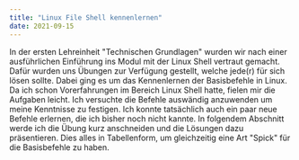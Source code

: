 ```yaml
---
title: "Linux File Shell kennenlernen"
date: 2021-09-15
---
```


In der ersten Lehreinheit "Technischen Grundlagen" wurden wir nach einer ausführlichen Einführung ins Modul mit der Linux Shell vertraut gemacht. Dafür wurden uns Übungen zur Verfügung gestellt, welche jede(r) für sich lösen sollte. Dabei ging es um das Kennenlernen der Basisbefehle in Linux. Da ich schon Vorerfahrungen im Bereich Linux Shell hatte, fielen mir die Aufgaben leicht. Ich versuchte die Befehle auswändig anzuwenden um meine Kenntnisse zu festigen. Ich konnte tatsächlich auch ein paar neue Befehle erlernen, die ich bisher noch nicht kannte.
In folgendem Abschnitt werde ich die Übung kurz anschneiden und die Lösungen dazu präsentieren. Dies alles in Tabellenform, um gleichzeitig eine Art "Spick" für die Basisbefehle zu haben.

